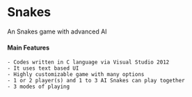 # Snakes
An Snakes game with advanced AI

#### Main Features
    - Codes written in C language via Visual Studio 2012
	- It uses text based UI
	- Highly customizable game with many options
	- 1 or 2 player(s) and 1 to 3 AI Snakes can play together
	- 3 modes of playing